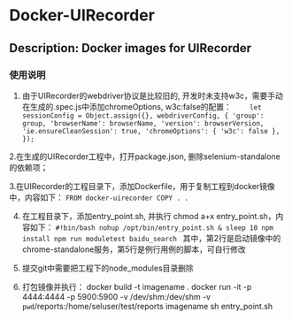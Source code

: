 # Docker-UIRecorder
## Description: Docker images for UIRecorder

### 使用说明
1. 由于UIRecorder的webdriver协议是比较旧的, 开发时未支持w3c，需要手动在生成的.spec.js中添加chromeOptions, w3c:false的配置：
`     let sessionConfig = Object.assign({}, webdriverConfig, {
                    'group': group,
                    'browserName': browserName,
                    'version': browserVersion,
                    'ie.ensureCleanSession': true,
                    'chromeOptions': {
                        'w3c': false
                    },
                });
`

2.在生成的UIRecorder工程中，打开package.json, 删除selenium-standalone的依赖项； 

3.在UIRecorder的工程目录下，添加Dockerfile，用于复制工程到docker镜像中，内容如下：
`FROM docker-uirecorder
COPY . .
`

4. 在工程目录下，添加entry_point.sh, 并执行 chmod a+x entry_point.sh，内容如下：
`#!bin/bash
nohup /opt/bin/entry_point.sh &
sleep 10
npm install
npm run moduletest baidu_search
`
其中，第2行是启动镜像中的chrome-standalone服务，第5行是例行用例的脚本，可自行修改

5. 提交git中需要把工程下的node_modules目录删除

6. 打包镜像并执行：
docker build -t imagename .
docker run -it -p 4444:4444 -p 5900:5900 -v /dev/shm:/dev/shm -v `pwd`/reports:/home/seluser/test/reports imagename sh entry_point.sh
